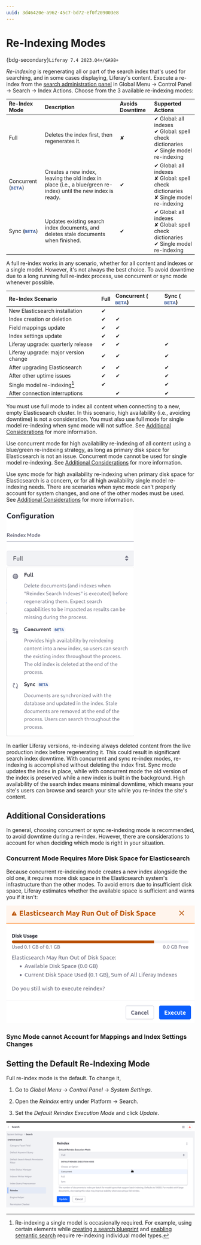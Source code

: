 ```yaml
---
uuid: 3d46420e-a962-45c7-bd72-ef0f209003e8
---
```

# Re-Indexing Modes

{bdg-secondary}`Liferay 7.4 2023.Q4+/GA98+`

*Re-indexing* is regenerating all or part of the search index that's used for searching, and in some cases displaying, Liferay's content. Execute a re-index from the [search administration panel](./search-administration.md) in Global Menu &rarr; Control Panel &rarr; Search &rarr; Index Actions. Choose from the 3 available re-indexing modes:

| Re-Index Mode     | Description                                                                                                     | Avoids Downtime | Supported Actions                                                                                              |
|:------------------|:----------------------------------------------------------------------------------------------------------------|:----------------|:---------------------------------------------------------------------------------------------------------------|
| Full              | Deletes the index first, then regenerates it.                                                                   | &#10008;        | &#10004; Global: all indexes<br>&#10004; Global: spell check dictionaries<br>&#10004; Single model re-indexing |
| Concurrent (![Beta](../../images/icon-beta-feature.png)) | Creates a new index, leaving the old index in place (i.e., a blue/green re-index) until the new index is ready. | &#10004;        | &#10004; Global: all indexes<br>&#10008; Global: spell check dictionaries<br>&#10008; Single model re-indexing |
| Sync (![Beta](../../images/icon-beta-feature.png))       | Updates existing search index documents, and deletes stale documents when finished.                             | &#10004;        | &#10004; Global: all indexes<br>&#10008; Global: spell check dictionaries<br>&#10004; Single model re-indexing |

A full re-index works in any scenario, whether for all content and indexes or a single model. However, it's not always the best choice. To avoid downtime due to a long running full re-index process, use concurrent or sync mode whenever possible.

| Re-Index Scenario                     | Full     | Concurrent (![Beta](../../images/icon-beta-feature.png)) | Sync (![Beta](../../images/icon-beta-feature.png)) |
|:--------------------------------------|:---------|:---------|:---------|
| New Elasticsearch installation        | &#10004; |          |          |
| Index creation or deletion            | &#10004; | &#10004; |          |
| Field mappings update                 | &#10004; | &#10004; |          |
| Index settings update                 | &#10004; | &#10004; |          |
| Liferay upgrade: quarterly release    | &#10004; | &#10004; | &#10004; |
| Liferay upgrade: major version change | &#10004; | &#10004; | &#10004; |
| After upgrading Elasticsearch         | &#10004; | &#10004; | &#10004; |
| After other uptime issues             | &#10004; | &#10004; | &#10004; |
| Single model re-indexing[^1]          | &#10004; |          | &#10004; |
| After connection interruptions        |          | &#10004; | &#10004; |

[^1]: Re-indexing a single model is occasionally required. For example, using certain elements while [creating a search blueprint](../liferay-enterprise-search/search-experiences/search-blueprints/creating-and-managing-search-blueprints.md#adding-elements-to-the-blueprint) and [enabling semantic search](../liferay-enterprise-search/search-experiences/semantic-search.md) require re-indexing individual model types.

You must use full mode to index all content when connecting to a new, empty Elasticsearch cluster. In this scenario, high availability (i.e., avoiding downtime) is not a consideration. You must also use full mode for single model re-indexing when sync mode will not suffice. See [Additional Considerations](#additional-considerations) for more information. 
<!--Should we recommend sync mode for single model re-index more strongly? -->

Use concurrent mode for high availability re-indexing of all content using a blue/green re-indexing strategy, as long as primary disk space for Elasticsearch is not an issue. Concurrent mode cannot be used for single model re-indexing. See [Additional Considerations](#additional-considerations) for more information.

Use sync mode for high availability re-indexing when primary disk space for Elasticsearch is a concern, or for all high availability single model re-indexing needs. There are scenarios when sync mode can't properly account for system changes, and one of the other modes must be used. See [Additional Considerations](#additional-considerations) for more information.

![Choose from Full, Concurrent, or Sync re-index modes, depending on your needs.](./re-indexing-modes/images/01.png)

In earlier Liferay versions, re-indexing always deleted content from the live production index before regenerating it. This could result in significant search index downtime. With concurrent and sync re-index modes, re-indexing is accomplished without deleting the index first. Sync mode updates the index in place, while with concurrent mode the old version of the index is preserved while a new index is built in the background. High availability of the search index means minimal downtime, which means your site's users can browse and search your site while you re-index the site's content.
<!-- Not sure if this paragraph is necessary or where exactly it fits. -->

## Additional Considerations

In general, choosing concurrent or sync re-indexing mode is recommended, to avoid downtime during a re-index. However, there are considerations to account for when deciding which mode is right in your situation.

### Concurrent Mode Requires More Disk Space for Elasticsearch

Because concurrent re-indexing mode creates a new index alongside the old one, it requires more disk space in the Elasticsearch system's infrastructure than the other modes. To avoid errors due to insufficient disk space, Liferay estimates whether the available space is sufficient and warns you if it isn't:

![You're warned if Liferay estimates insufficient disk space for a concurrent re-index.](./re-indexing-modes/images/03.png)

### Sync Mode cannot Account for Mappings and Index Settings Changes
<!-- Verify -->

## Setting the Default Re-Indexing Mode

Full re-index mode is the default. To change it,

1. Go to _Global Menu_ &rarr; _Control Panel_ &rarr; _System Settings_.

1. Open the _Reindex_ entry under Platform &rarr; Search.

1. Set the _Default Reindex Execution Mode_ and click _Update_.

![The default re-indexing mode is configurable.](./re-indexing-modes/images/02.png)
